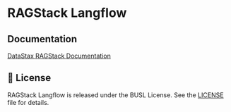 
<!-- markdownlint-disable MD030 -->

# RAGStack Langflow

## Documentation

[DataStax RAGStack Documentation](https://docs.datastax.com/en/ragstack/docs/index.html)

## 📄 License

RAGStack Langflow is released under the BUSL License. See the [LICENSE](LICENSE.md) file for details.

